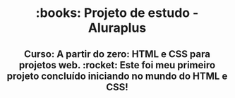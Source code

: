 <h1 align="center">:books: Projeto de estudo - Aluraplus</h1>

<h2 align="center">Curso: A partir do zero: HTML e CSS para projetos web.
:rocket:  Este foi meu primeiro projeto concluído iniciando no mundo do HTML e CSS! 
